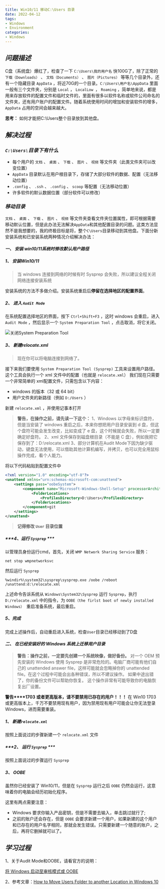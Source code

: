 ```yaml
---
title: Win10/11 移动C:\Users 目录
date: 2022-04-12
tags:
- Windows
- Environment
categories:
- Windows
---
```


## ***问题描述***

C盘（系统盘）爆红了，检查了一下 `C:\Users\我的用户名` 快100G了，除了正常的 `下载（Downloads）` 、 `文档（Documents）` 、 `图片（Pictures）` 等等几个目录外，还有一个隐藏目录 `AppData` ，将近70G的一个目录。`C:\Users\用户名\AppData` 里面一般有三个文件夹，分别是 `Local` ， `LocalLow `， `Roaming` ，简单地来说，都是用来存放软件的配置文件和临时文件的，里面有很多以软件名称或软件公司命名的文件夹，还有用户账户的配置文件。随着系统使用时间的增加和安装软件的增多， `AppData` 占用的空间会越来越大。

**思考：** 如何才能把C:\Users整个目录放到其他盘。

## ***解决过程***

### ***`C:\Users\`目录下有什么***

- 每个用户的 `文档` 、 `桌面` 、 `下载` 、 `图片` 、 `视频` 等文件夹（此类文件夹可以改变位置）
- `AppData` 目录默认在用户根目录下，存储了大部分软件的数据、配置（无法移动位置）
- `.config` 、 `.ssh` 、 `.config` 、 `scoop`  等配置（无法移动位置）
- 许多软件的默认数据位置（部分软件可以修改）

### ***移动目录***

`文档` 、 `桌面` 、 `下载` 、 `图片` 、 `视频` 等文件夹查看文件夹位置属性，即可根据需要移动默认位置，但是此办法无法解决`AppData`和其他配置目录的问题。这类方法显然不是我想要的，我的终极目标是将，整个`C\Users`目录移动到其他盘。下面分新安装系统和已安装系统两种情况介绍解决办法：

#### ***一、 安装 win10/11系统时修改默认用户路径***

##### ***1、 安装Win10/11***

>当 windows 连接到网络的时候有时 Sysprep 会失败，所以建议全程关闭网络连接安装系统

安装系统的方法不多做介绍。安装系统重启后**停留在选择地区的配置界面**。

##### ***2、 进入 `Audit Mode`***

在系统配置选择地区的界面，按下 `Ctrl+Shift+F3` ，这时 windows 会重启，进入 ` Audit Mode` ，然后显示一个 `System Preparation Tool` ，点击取消，将它关闭。

![关闭System Preparation Tool](https://img-blog.csdnimg.cn/9f2055a1d34e460cb007b7feb535202d.png?x-oss-process=image/watermark,type_d3F5LXplbmhlaQ,shadow_50,text_Q1NETiBA5rGf5Z-O5pKF5Zi055qE5bed576M,size_20,color_FFFFFF,t_70,g_se,x_16#pic_center)

##### ***3、 新建relocate.xml***

>现在你可以将电脑连接到网络了。

接下来我们要使用 `System Preparation Tool (Sysprep)` 工具来设置用户路径。这个工具会执行一个 xml 文件中的配置（也就是 `relocate.xml`）
我们现在只需要一个非常简单的 xml配置文件，只需包含以下内容：

- windows 的版本（32 或 64 bit）
- 用户文件夹的新路径（例如 `D:/Users` ）

新建 `relocate.xml` ，并使用记事本打开

> **警告，在操作之前，请先读一下这个：**
> 1、Windows 以字母来标识盘符，但是当安装了 windows 重启之后，本来你想把用户目录安装到 d 盘，但这个盘符可能会发生改变，比如变成了 e 盘，这个时候就会失败，所以一定要确定好盘符。
> 2、xml 文件保存到磁盘根目录（不能是 C 盘），例如我把它保存到了：D:\relocate.xml
> 3、部分计算机在Audit Mode下因为缺少驱动，键盘无法使用，可以借助其他计算机编写，并拷贝，也可以完全用鼠标操作完成，看个人能力。


将以下代码粘贴到配置文件中

```xml
<?xml version="1.0" encoding="utf-8"?>
<unattend xmlns="urn:schemas-microsoft-com:unattend">
	<settings pass="oobeSystem">
		<component name="Microsoft-Windows-Shell-Setup" processorArchitecture="amd64" publicKeyToken="31bf3856ad364e35" language="neutral" versionScope="nonSxS" xmlns:wcm="http://schemas.microsoft.com/WMIConfig/2002/State" xmlns:xsi="http://www.w3.org/2001/XMLSchema-instance">
			<FolderLocations>
				<ProfilesDirectory>D:\Users</ProfilesDirectory>
			</FolderLocations>
		</component>git
	</settings>
</unattend>
```

> **记得修改 `User` 目录位置**

##### ***4、运行 `Sysprep` ***

以管理员身份运行cmd，首先，关闭 `WMP Network Sharing Service` 服务：

```shell
net stop wmpnetworksvc
```

然后运行 `Sysprep`

```shell
%windir%\system32\sysprep\sysprep.exe /oobe /reboot /unattend:d:\relocate.xml
```

上述命令告诉系统从 `Windows\System32\Sysprep` 运行 `Sysprep`，执行 `D:/relocate.xml` 中的指令，为 `OOBE（the firlst boot of newly installed Windows） `重启准备系统，最后重启。

##### ***5、完成***

完成上述操作后，自动重启进入系统，检查`User`目录已经移动到了D盘

#### ***二、 在已经安装好的 Windows 系统上迁移用户目录***

>**警告：操作之前，一定要先创建一个系统映像，做好备份。**
> 对一个 OEM 预先安装的 Windows 使用 Sysprep 是非常危险的。电脑厂商可能有他们自己的 unattended answer file，这样可能就会忽略掉你的 unattended file。在这个过程中可能会出各种错误，所以不建议操作。
如果中途出错了，你的备份文件可以帮助你恢复。
这个操作非常有可能导致你的电脑恢复出厂设置。

**警告****1703 或者更高版本，请不要禁用已存在的用户！！！**
在 Win10 1703 或更高版本上，千万不要禁用现有用户，因为禁用现有用户可能会让你无法登录 Windows，进而需要重装。

##### ***1、 新建*`relocate.xml`**
按照上面说过的步骤新建一个 `relocate.xml` 文件

##### ***2、 运行 `Sysprep` ***

按照上面说过的步骤运行 `Sysprep`

##### ***3、 OOBE***

虽然你已经安装了 Win10/11，但是在 `Sysprep` 运行之后 `OOBE` 仍然会运行，这意味着你的电脑会经历初始化程序。

这里有两点需要注意：

- Windows 要求你输入产品密钥，但是不需要去输入，单击跳过就行了;
- 之前的账户还会存在，但是 `OOBE` 会要求新建一个用户，如果新建的这个用户和已存在的用户名字相同，那就会发生错误。只需要新建一个随意的账户，之后，再将它删掉就可以了。

## ***学习过程***

1、关于Audit Mode和OOBE，请看官方的说明：

[将 Windows 启动至审核模式或 OOBE](https://docs.microsoft.com/zh-cn/windows-hardware/manufacture/desktop/boot-windows-to-audit-mode-or-oobe?view=windows-11)

2、参考文章：[How to Move Users Folder to another Location in Windows 10](https://www.tenforums.com/tutorials/1964-move-users-folder-location-windows-10-a.html?utm_source=ld246.com)
